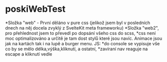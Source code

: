 # poskiWebTest
*Složka "web" - První děláno v pure css (jelikož jsem byl v posledních dnech na něj docela zvyklý z SvelteKit meta frameworku)
*Složka "web2", pro přehlednost jsem to převedl po dopsání všeho css do scss, 
*css není moc optimalizováno a určitě je tam dost stylů které jsou navíc.
Animace jsou jak na kartách tak i na lupě a burger menu. 
JS: 
*do console se vypisuje vše co by se mělo délka,výška,kliknutí, a ostatní,
*zavíraní nav reaguje na escape a kliknutí vedle
